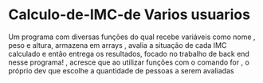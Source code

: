 # Calculo-de-IMC-de Varios usuarios
Um programa com diversas funções do qual recebe variáveis como nome , peso e altura, armazena em arrays , avalia a situação de cada IMC calculado e então entrega os resultados, focado no trabalho de back end nesse programa! , acresce que ao utilizar funções com o comando for , o próprio dev que escolhe a quantidade de pessoas a serem avaliadas
